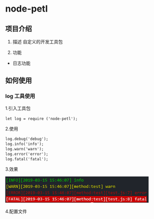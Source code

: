 # node-petl
## 项目介绍
1. 描述
自定义的开发工具包

  2. 功能
  * 日志功能

## 如何使用
### log 工具使用
  1.引入工具包

  `let log = require ('node-petl');`

  2.使用

  ```
  log.debug('debug');
  log.info('info');
  log.warn('warn');
  log.error('error');
  log.fatal('fatal');

  ```

  3.效果
  
  ![](docs/show.png)


  4.配置文件
